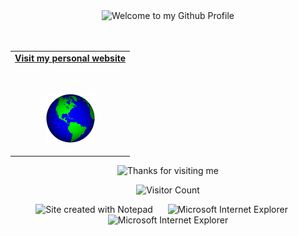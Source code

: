 <!-- "Hero" Header -->
<div align="center">
    <img src="https://github.com/BrunnerLivio/brunnerlivio/blob/master/images/welcome.png?raw=true" style="max-width: 100%;" alt="Welcome to my Github Profile" />

  
  </div>
  
  <!-- Social -->
  <table width="100%" align="center">
  <tr>
  <td align="center">
  <a href="https://brevic3ps.github.io/Portfolio">
  <strong>Visit my personal website </strong>
  <br />
  <br />
  <br />
  
  <p>
  
  <img alt="Globe" height="80" src="globe.gif">
  </a>
  </p>
  
  </td>
  
  
 
  <br />
  <br />
  
  </td>
  </tr>
  </table>
  

  
  <!-- Footer -->
  
  <div align="center">
  
  <img height="120" alt="Thanks for visiting me" width="100%" src="https://raw.githubusercontent.com/BrunnerLivio/brunnerlivio/master/images/marquee.svg" />
  <br />
  
  ![Visitor Count](https://profile-counter.glitch.me/brunnerlivio/count.svg)
  
  
  <img src="https://raw.githubusercontent.com/BrunnerLivio/brunnerlivio/master/images/notepad.gif" alt="Site created with Notepad" height="30" />
  <!-- "margin-right: whatever;" -->
  <span>&nbsp;&nbsp;&nbsp;&nbsp;</span>  
  <img src="https://raw.githubusercontent.com/BrunnerLivio/brunnerlivio/master/images/ie_logo.gif" alt="Microsoft Internet Explorer" />
  <span>&nbsp;&nbsp;&nbsp;&nbsp;</span>  
  <img src="https://raw.githubusercontent.com/BrunnerLivio/brunnerlivio/master/images/noframes.gif" alt="Microsoft Internet Explorer" />
  
  </div>
